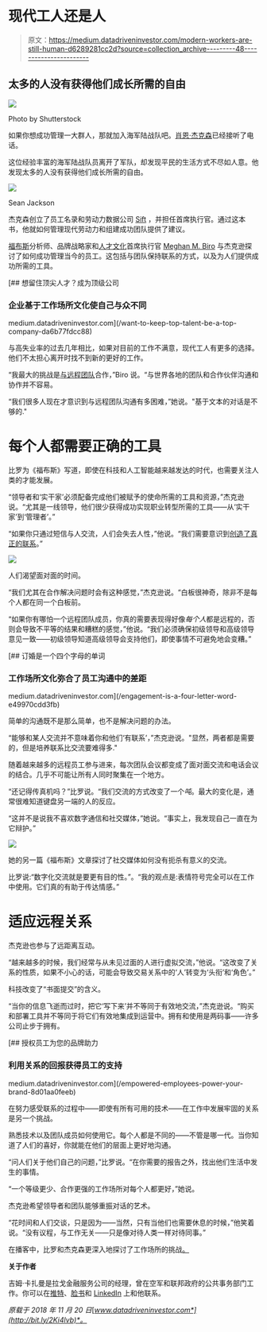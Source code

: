 # 现代工人还是人

> 原文：<https://medium.datadriveninvestor.com/modern-workers-are-still-human-d6289281cc2d?source=collection_archive---------48----------------------->

## 太多的人没有获得他们成长所需的自由

![](img/9df38bbd0376db3fdacfc463019bf7b2.png)

Photo by Shutterstock

如果你想成功管理一大群人，那就加入海军陆战队吧。[肖恩·杰克森](https://twitter.com/OnTheAggregate)已经接听了电话。

这位经验丰富的海军陆战队员离开了军队，却发现平民的生活方式不尽如人意。他发现太多的人没有获得他们成长所需的自由。

![](img/82975ab7d29f7059b01e8d01934728ab.png)

Sean Jackson

杰克森创立了员工名录和劳动力数据公司 [Sift](http://justsift.com/) ，并担任首席执行官。通过这本书，他就如何管理现代劳动力和组建成功团队提供了建议。

[福布斯](https://twitter.com/Forbes)分析师、品牌战略家和[人才文化](https://talentculture.com/)首席执行官 [Meghan M. Biro](https://twitter.com/MeghanMBiro) 与杰克逊探讨了如何成功管理当今的员工。这包括与团队保持联系的方式，以及为人们提供成功所需的工具。

[](/want-to-keep-top-talent-be-a-top-company-da6b77fdcc88) [## 想留住顶尖人才？成为顶级公司

### 企业基于工作场所文化使自己与众不同

medium.datadriveninvestor.com](/want-to-keep-top-talent-be-a-top-company-da6b77fdcc88) 

与高失业率的过去几年相比，如果对目前的工作不满意，现代工人有更多的选择。他们不太担心离开时找不到新的更好的工作。

“我最大的挑战是[与远程团队](https://medium.com/datadriveninvestor/remote-workers-out-of-sight-not-out-of-mind-f62b9f70dc1d)合作，”Biro 说。“与世界各地的团队和合作伙伴沟通和协作并不容易。

“我们很多人现在才意识到与远程团队沟通有多困难，”她说。"基于文本的对话是不够的."

# 每个人都需要正确的工具

比罗为《福布斯》写道，即使在科技和人工智能越来越发达的时代，也需要关注人类的才能发展。

“领导者和‘实干家’必须配备完成他们被赋予的使命所需的工具和资源，”杰克逊说。“尤其是一线领导，他们很少获得成功实现职业转型所需的工具——从‘实干家’到‘管理者’。”

“如果你只通过短信与人交流，人们会失去人性，”他说。“我们需要意识到[创造了真正的联系](https://medium.com/datadriveninvestor/hr-rises-up-to-connect-and-engage-d5a1dee1f9d8)。”

![](img/62b5d62ab7055b6661cdc1b2db9c4e6a.png)

人们渴望面对面的时间。

“我们尤其在合作解决问题时会有这种感觉，”杰克逊说。“白板很神奇，除非不是每个人都在同一个白板前。

“如果你有哪怕一个远程团队成员，你真的需要表现得好像*每个人*都是远程的，否则会导致不平等的结果和糟糕的感觉，”他说。“我们必须确保初级领导和高级领导意见一致——初级领导知道高级领导会支持他们，即使事情不可避免地会变糟。”

[](/engagement-is-a-four-letter-word-e49970cdd3fb) [## 订婚是一个四个字母的单词

### 工作场所文化弥合了员工沟通中的差距

medium.datadriveninvestor.com](/engagement-is-a-four-letter-word-e49970cdd3fb) 

简单的沟通既不是那么简单，也不是解决问题的办法。

“能够和某人交流并不意味着你和他们‘有联系’，”杰克逊说。"显然，两者都是需要的，但是培养联系比交流要难得多."

随着越来越多的远程员工参与进来，每次团队会议都变成了面对面交流和电话会议的结合。几乎不可能让所有人同时聚集在一个地方。

“还记得传真机吗？”比罗说。“我们交流的方式改变了一个*吨*。最大的变化是，通常很难知道键盘另一端的人的反应。

“这并不是说我不喜欢数字通信和社交媒体，”她说。“事实上，我发现自己一直在为它辩护。”

![](img/cdb56fb886a23dc2802744bcad243b95.png)

她的另一篇《福布斯》文章探讨了社交媒体如何没有扼杀有意义的交流。

比罗说:“数字化交流就是要更有目的性。”。“我的观点是:表情符号完全可以在工作中使用。它们真的有助于传达情感。”

# 适应远程关系

杰克逊也参与了远距离互动。

“越来越多的时候，我们经常与从未见过面的人进行虚拟交流，”他说。“这改变了关系的性质，如果不小心的话，可能会导致交易关系中的‘人’转变为‘头衔’和‘角色’。”

科技改变了“书面提交”的含义。

“当你的信息飞逝而过时，把它‘写下来’并不等同于有效地交流，”杰克逊说。“购买和部署工具并不等同于将它们有效地集成到运营中。拥有和使用是两码事——许多公司止步于拥有。

[](/empowered-employees-power-your-brand-8d01aa0feeb) [## 授权员工为您的品牌助力

### 利用关系的回报获得员工的支持

medium.datadriveninvestor.com](/empowered-employees-power-your-brand-8d01aa0feeb) 

在努力感受联系的过程中——即使有所有可用的技术——在工作中发展牢固的关系是另一个挑战。

熟悉技术以及团队成员如何使用它。每个人都是不同的——不管是哪一代。当你知道了人们的喜好，你就能在他们的层面上更好地沟通。

“问人们关于他们自己的问题，”比罗说。“在你需要的报告之外，找出他们生活中发生的事情。

“一个等级更少、合作更强的工作场所对每个人都更好，”她说。

杰克逊希望领导者和团队能够重振对话的艺术。

“花时间和人们交谈，只是因为——当然，只有当他们也需要休息的时候，”他笑着说。“没有议程，与工作无关——只是像对待人类一样对待同事。”

在播客中，比罗和杰克森更深入地探讨了工作场所的挑战[。](https://talentculture.com/worktrends-how-to-manage-the-modern-workforce/)

**关于作者**

吉姆·卡扎曼是拉戈金融服务公司的经理，曾在空军和联邦政府的公共事务部门工作。你可以在[推特](https://twitter.com/JKatzaman)、[脸书](https://www.facebook.com/jim.katzaman)和 [LinkedIn](https://www.linkedin.com/in/jim-katzaman-33641b21/) 上和他联系。

*原载于 2018 年 11 月 20 日*[*www.datadriveninvestor.com*](http://bit.ly/2Ki4lvb)*。*